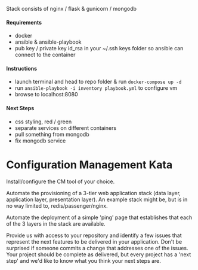 Stack consists of  nginx / flask & gunicorn / mongodb
#### Requirements
* docker
* ansible & ansible-playbook
* pub key / private key id_rsa in your ~/.ssh keys folder so ansible can connect to the container

#### Instructions
* launch terminal and head to repo folder & run `docker-compose up -d`
* run `ansible-playbook -i inventory playbook.yml` to configure vm
* browse to localhost:8080

#### Next Steps
* css styling, red / green
* separate services on different containers
* pull something from mongodb
* fix mongodb service


# Configuration Management Kata
Install/configure the CM tool of your choice.

Automate the provisioning of a 3-tier web application stack (data layer, application layer, presentation layer). An example stack might be, but is in no way limited to, redis/passenger/nginx.

Automate the deployment of a simple 'ping' page that establishes that each of the 3 layers in the stack are available.

Provide us with access to your repository and identify a few issues that represent the next features to be delivered in your application. Don't be surprised if someone commits a change that addresses one of the issues. Your project should be complete as delivered, but every project has a 'next step' and we'd like to know what you think your next steps are.

